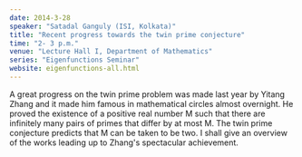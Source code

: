```yaml
---
date: 2014-3-28
speaker: "Satadal Ganguly (ISI, Kolkata)"
title: "Recent progress towards the twin prime conjecture"
time: "2- 3 p.m." 
venue: "Lecture Hall I, Department of Mathematics"
series: "Eigenfunctions Seminar"
website: eigenfunctions-all.html
---
```

A great progress on the twin prime problem was made last year by Yitang Zhang and it made him famous in mathematical circles almost overnight. He proved the existence of a positive real number M such that there are infinitely many pairs of primes that differ by at most M. The twin prime conjecture predicts that M can be taken to be two. I shall give an overview of the works leading up to Zhang's spectacular achievement.
